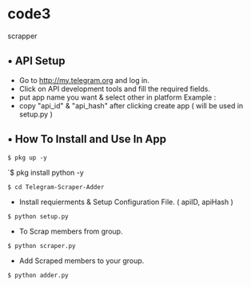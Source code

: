 # code3
 scrapper

## • API Setup
* Go to http://my.telegram.org  and log in.
* Click on API development tools and fill the required fields.
* put app name you want & select other in platform Example :
* copy "api_id" & "api_hash" after clicking create app ( will be used in setup.py )

## • How To Install and Use In App

`$ pkg up -y`

`$ pkg install python -y

`$ cd Telegram-Scraper-Adder`

* Install requierments & Setup Configuration File. ( apiID, apiHash )

`$ python setup.py`

* To Scrap members from group.

`$ python scraper.py`

* Add Scraped members to your group. 

`$ python adder.py`

